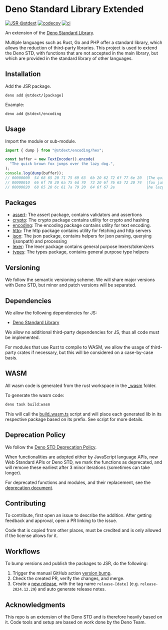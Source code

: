 # Deno Standard Library Extended

[![JSR @stdext](https://jsr.io/badges/@stdext)](https://jsr.io/@stdext)
[![codecov](https://codecov.io/gh/halvardssm/deno_stdext/graph/badge.svg?token=T1JEMGF8VW)](https://codecov.io/gh/halvardssm/deno_stdext)
[![ci](https://github.com/halvardssm/deno_stdext/actions/workflows/ci.yml/badge.svg)](https://github.com/halvardssm/deno_stdext/actions/workflows/ci.yml)

An extension of the
[Deno Standard Library](https://github.com/denoland/deno_std).

Multiple languages such as Rust, Go and PHP offer a standard library, which
allows the reduction of third-party libraries. This project is used to extend
the Deno STD, with functions that are not accepted in the main library, but
which are provided in the standard library of other languages.

## Installation

Add the JSR package.

```
deno add @stdext/[package]
```

Example:

```
deno add @stdext/encoding
```

## Usage

Import the module or sub-module.

```ts
import { dump } from "@stdext/encoding/hex";

const buffer = new TextEncoder().encode(
  "The quick brown fox jumps over the lazy dog.",
);
console.log(dump(buffer));
// 00000000  54 68 65 20 71 75 69 63  6b 20 62 72 6f 77 6e 20  |The quick brown |
// 00000010  66 6f 78 20 6a 75 6d 70  73 20 6f 76 65 72 20 74  |fox jumps over t|
// 00000020  68 65 20 6c 61 7a 79 20  64 6f 67 2e              |he lazy dog.|
```

## Packages

- [assert](https://jsr.io/@stdext/assert): The assert package, contains
  validators and assertions
- [crypto](https://jsr.io/@stdext/crypto): The crypto package contains utility
  for crypto and hashing
- [encoding](https://jsr.io/@stdext/encoding): The encoding package contains
  utility for text encoding.
- [http](https://jsr.io/@stdext/http): The http package contains utility for
  fetching and http servers
- [json](https://jsr.io/@stdext/json): The json package, contains helpers for
  json parsing, querying (jsonpath) and processing
- [lexer](https://jsr.io/@stdext/lexer): The lexer package contains general
  purpose lexers/tokenizers
- [types](https://jsr.io/@stdext/types): The types package, contains general
  purpose type helpers

## Versioning

We follow the semantic versioning scheme. We will share major versions with Deno
STD, but minor and patch versions will be separated.

## Dependencies

We allow the following dependencies for JS:

- [Deno Standard Library](https://github.com/denoland/deno_std)

We allow no additional third-party dependencies for JS, thus all code must be
implemented.

For modules that use Rust to compile to WASM, we allow the usage of third-party
crates if necessary, but this will be considered on a case-by-case basis.

## WASM

All wasm code is generated from the rust workspace in the [\_wasm](./_wasm)
folder.

To generate the wasm code:

```sh
deno task build:wasm
```

This will call the [build_wasm.ts](./_tools/build_wasm.ts) script and will place
each generated lib in its respective package based on its prefix. See script for
more details.

## Deprecation Policy

We follow the
[Deno STD Deprecation Policy](https://github.com/denoland/deno_std?tab=readme-ov-file#deprecation-policy).

When functionalities are adopted either by JavaScript language APIs, new Web
Standard APIs or Deno STD, we mark the functions as deprecated, and will remove
these earliest after 3 minor iterations (sometimes can take longer).

For deprecated functions and modules, and their replacement, see the
[deprecation document](./DEPRECATIONS.md).

## Contributing

To contribute, first open an issue to describe the addition. After getting
feedback and approval, open a PR linking to the issue.

Code that is copied from other places, must be credited and is only allowed if
the license allows for it.

## Workflows

To bump versions and publish the packages to JSR, do the following:

1. Trigger the manual GitHub action
   [version bump](https://github.com/halvardssm/stdext/actions/workflows/version_bump.yml).
2. Check the created PR, verify the changes, and merge.
3. Create a [new release](https://github.com/halvardssm/stdext/releases/new),
   with the tag name `release-[date]` (e.g. `release-2024.12.29`) and auto
   generate release notes.

## Acknowledgments

This repo is an extension of the Deno STD and is therefore heavily based on it.
Code tools and setup are based on work done by the Deno Team.
